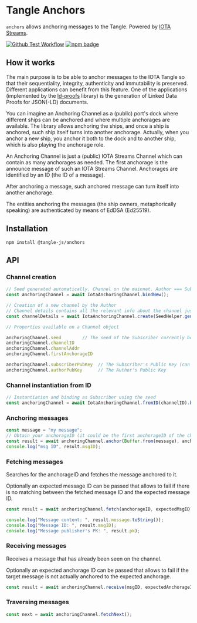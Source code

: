 # Tangle Anchors

 `anchors` allows anchoring messages to the Tangle. Powered by [IOTA Streams](https://github.com/iotaledger/streams). 

 [![Github Test Workflow](https://github.com/jmcanterafonseca-iota/tangle.js/workflows/Anchors%20Test/badge.svg)](https://github.com/jmcanterafonseca-iota/tangle.js/actions/workflows/anchors-test.yaml)
 [![npm badge](https://img.shields.io/npm/dm/%40tangle.js%2Fanchors.svg)](https://www.npmjs.com/package/@tangle.js/anchors)

## How it works

The main purpose is to be able to anchor messages to the IOTA Tangle so that their sequentiality, integrity, authenticity and immutability is preserved. Different applications can benefit from this feature. One of the applications (implemented by the [ld-proofs](../ld-proofs) library) is the generation of Linked Data Proofs for JSON(-LD) documents. 

You can imagine an Anchoring Channel as a (public) port's dock where different ships can be anchored and where multiple anchorages are available. The library allows anchoring the ships, and once a ship is anchored, such ship itself turns into another anchorage. Actually, when you anchor a new ship, you anchor it both to the dock and to another ship, which is also playing the anchorage role.

An Anchoring Channel is just a (public) IOTA Streams Channel which can contain as many anchorages as needed. The first anchorage is the announce message of such an IOTA Streams Channel. Anchorages are identified by an ID (the ID of a message). 

After anchoring a message, such anchored message can turn itself into another anchorage. 

The entities anchoring the messages (the ship owners, metaphorically speaking) are authenticated by means of EdDSA (Ed25519). 

## Installation

```
npm install @tangle-js/anchors
```

## API

### Channel creation

```ts
// Seed generated automatically. Channel on the mainnet. Author === Subscriber. 
const anchoringChannel = await IotaAnchoringChannel.bindNew();

// Creation of a new channel by the Author
// Channel details contains all the relevant info about the channel just created
const channelDetails = await IotaAnchoringChannel.create(SeedHelper.generateSeed());

// Properties available on a Channel object

anchoringChannel.seed        // The seed of the Subscriber currently bound to the channel
anchoringChannel.channelID
anchoringChannel.channelAddr
anchoringChannel.firstAnchorageID

anchoringChannel.subscriberPubKey  // The Subscriber's Public Key (can be the same as Author's)
anchoringChannel.authorPubKey      // The Author's Public Key 
```

### Channel instantiation from ID

```ts
// Instantiation and binding as Subscriber using the seed
const anchoringChannel = await IotaAnchoringChannel.fromID(channelID).bind(seed);
```

### Anchoring messages

```ts
const message = "my message";
// Obtain your anchorageID (it could be the first anchorageID of the channel)
const result = await anchoringChannel.anchor(Buffer.from(message), anchorageID);
console.log("msg ID", result.msgID);
```

### Fetching messages

Searches for the anchorageID and fetches the message anchored to it. 


Optionally an expected message ID can be passed that allows to fail 
if there is no matching between the fetched message ID and the expected message ID. 

```ts
const result = await anchoringChannel.fetch(anchorageID, expectedMsgID?);

console.log("Message content: ", result.message.toString());
console.log("Message ID: ", result.msgID);
console.log("Message publisher's PK: ", result.pk);
``` 

### Receiving messages

Receives a message that has already been seen on the channel. 


Optionally an expected anchorage ID can be passed that allows to fail 
if the target message is not actually anchored to the expected anchorage. 

```ts
const result = await anchoringChannel.receive(msgID, expectedAnchorageID?);
``` 

### Traversing messages

```ts
const next = await anchoringChannel.fetchNext();
```
